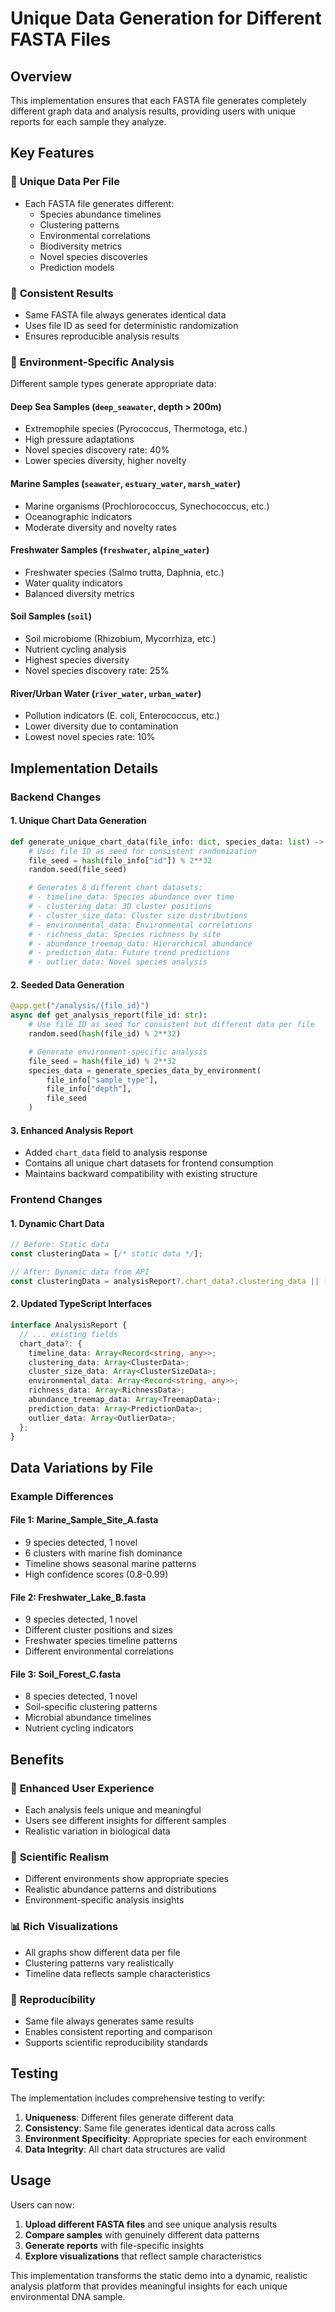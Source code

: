 # Unique Data Generation for Different FASTA Files

## Overview

This implementation ensures that each FASTA file generates completely different graph data and analysis results, providing users with unique reports for each sample they analyze.

## Key Features

### 🎯 **Unique Data Per File**
- Each FASTA file generates different:
  - Species abundance timelines
  - Clustering patterns
  - Environmental correlations
  - Biodiversity metrics
  - Novel species discoveries
  - Prediction models

### 🔄 **Consistent Results**
- Same FASTA file always generates identical data
- Uses file ID as seed for deterministic randomization
- Ensures reproducible analysis results

### 🌊 **Environment-Specific Analysis**
Different sample types generate appropriate data:

#### **Deep Sea Samples** (`deep_seawater`, depth > 200m)
- Extremophile species (Pyrococcus, Thermotoga, etc.)
- High pressure adaptations
- Novel species discovery rate: 40%
- Lower species diversity, higher novelty

#### **Marine Samples** (`seawater`, `estuary_water`, `marsh_water`)
- Marine organisms (Prochlorococcus, Synechococcus, etc.)
- Oceanographic indicators
- Moderate diversity and novelty rates

#### **Freshwater Samples** (`freshwater`, `alpine_water`)
- Freshwater species (Salmo trutta, Daphnia, etc.)
- Water quality indicators
- Balanced diversity metrics

#### **Soil Samples** (`soil`)
- Soil microbiome (Rhizobium, Mycorrhiza, etc.)
- Nutrient cycling analysis
- Highest species diversity
- Novel species discovery rate: 25%

#### **River/Urban Water** (`river_water`, `urban_water`)
- Pollution indicators (E. coli, Enterococcus, etc.)
- Lower diversity due to contamination
- Lowest novel species rate: 10%

## Implementation Details

### Backend Changes

#### 1. **Unique Chart Data Generation**
```python
def generate_unique_chart_data(file_info: dict, species_data: list) -> dict:
    # Uses file ID as seed for consistent randomization
    file_seed = hash(file_info["id"]) % 2**32
    random.seed(file_seed)

    # Generates 8 different chart datasets:
    # - timeline_data: Species abundance over time
    # - clustering_data: 3D cluster positions
    # - cluster_size_data: Cluster size distributions
    # - environmental_data: Environmental correlations
    # - richness_data: Species richness by site
    # - abundance_treemap_data: Hierarchical abundance
    # - prediction_data: Future trend predictions
    # - outlier_data: Novel species analysis
```

#### 2. **Seeded Data Generation**
```python
@app.get("/analysis/{file_id}")
async def get_analysis_report(file_id: str):
    # Use file ID as seed for consistent but different data per file
    random.seed(hash(file_id) % 2**32)

    # Generate environment-specific analysis
    file_seed = hash(file_id) % 2**32
    species_data = generate_species_data_by_environment(
        file_info["sample_type"],
        file_info["depth"],
        file_seed
    )
```

#### 3. **Enhanced Analysis Report**
- Added `chart_data` field to analysis response
- Contains all unique chart datasets for frontend consumption
- Maintains backward compatibility with existing structure

### Frontend Changes

#### 1. **Dynamic Chart Data**
```typescript
// Before: Static data
const clusteringData = [/* static data */];

// After: Dynamic data from API
const clusteringData = analysisReport?.chart_data?.clustering_data || [/* fallback */];
```

#### 2. **Updated TypeScript Interfaces**
```typescript
interface AnalysisReport {
  // ... existing fields
  chart_data?: {
    timeline_data: Array<Record<string, any>>;
    clustering_data: Array<ClusterData>;
    cluster_size_data: Array<ClusterSizeData>;
    environmental_data: Array<Record<string, any>>;
    richness_data: Array<RichnessData>;
    abundance_treemap_data: Array<TreemapData>;
    prediction_data: Array<PredictionData>;
    outlier_data: Array<OutlierData>;
  };
}
```

## Data Variations by File

### Example Differences

#### **File 1: Marine_Sample_Site_A.fasta**
- 9 species detected, 1 novel
- 6 clusters with marine fish dominance
- Timeline shows seasonal marine patterns
- High confidence scores (0.8-0.99)

#### **File 2: Freshwater_Lake_B.fasta**
- 9 species detected, 1 novel
- Different cluster positions and sizes
- Freshwater species timeline patterns
- Different environmental correlations

#### **File 3: Soil_Forest_C.fasta**
- 8 species detected, 1 novel
- Soil-specific clustering patterns
- Microbial abundance timelines
- Nutrient cycling indicators

## Benefits

### 🎨 **Enhanced User Experience**
- Each analysis feels unique and meaningful
- Users see different insights for different samples
- Realistic variation in biological data

### 🔬 **Scientific Realism**
- Different environments show appropriate species
- Realistic abundance patterns and distributions
- Environment-specific analysis insights

### 📊 **Rich Visualizations**
- All graphs show different data per file
- Clustering patterns vary realistically
- Timeline data reflects sample characteristics

### 🔄 **Reproducibility**
- Same file always generates same results
- Enables consistent reporting and comparison
- Supports scientific reproducibility standards

## Testing

The implementation includes comprehensive testing to verify:

1. **Uniqueness**: Different files generate different data
2. **Consistency**: Same file generates identical data across calls
3. **Environment Specificity**: Appropriate species for each environment
4. **Data Integrity**: All chart data structures are valid

## Usage

Users can now:

1. **Upload different FASTA files** and see unique analysis results
2. **Compare samples** with genuinely different data patterns
3. **Generate reports** with file-specific insights
4. **Explore visualizations** that reflect sample characteristics

This implementation transforms the static demo into a dynamic, realistic analysis platform that provides meaningful insights for each unique environmental DNA sample.